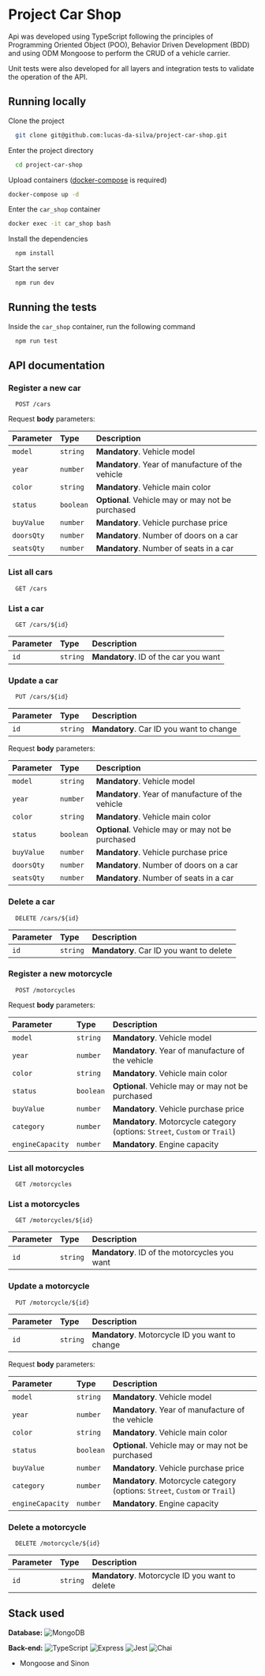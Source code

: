 # Project Car Shop

Api was developed using TypeScript following the principles of Programming Oriented Object (POO), Behavior Driven Development (BDD) and using ODM Mongoose to perform the CRUD of a vehicle carrier.

Unit tests were also developed for all layers and integration tests to validate the operation of the API.
## Running locally

Clone the project

```bash
  git clone git@github.com:lucas-da-silva/project-car-shop.git
```

Enter the project directory

```bash
  cd project-car-shop
```

Upload containers ([docker-compose](https://docs.docker.com/compose/install/) is required)

```bash
docker-compose up -d
```

Enter the `car_shop` container


```bash
docker exec -it car_shop bash
```

Install the dependencies

```bash
  npm install
```

Start the server

```bash
  npm run dev
```


## Running the tests

Inside the `car_shop` container, run the following command

```bash
  npm run test
```


## API documentation

### Register a new car

```http
  POST /cars
```

Request **body** parameters:

| Parameter  | Type      | Description                                       |
| :--------- | :-------- | :------------------------------------------------ |
| `model`    | `string`  | **Mandatory**. Vehicle model                      |
| `year`     | `number`  | **Mandatory**. Year of manufacture of the vehicle |
| `color`    | `string`  | **Mandatory**. Vehicle main color                 |
| `status`   | `boolean` | **Optional**. Vehicle may or may not be purchased |
| `buyValue` | `number`  | **Mandatory**. Vehicle purchase price             |
| `doorsQty` | `number`  | **Mandatory**. Number of doors on a car           |
| `seatsQty` | `number`  | **Mandatory**. Number of seats in a car           |

### List all cars

```http
  GET /cars
```

### List a car

```http
  GET /cars/${id}
```

| Parameter | Type     | Description                           |
| :-------- | :------- | :------------------------------------ |
| `id`      | `string` | **Mandatory**. ID of the car you want |

### Update a car

```http
  PUT /cars/${id}
```

| Parameter | Type     | Description                              |
| :-------- | :------- | :--------------------------------------- |
| `id`      | `string` | **Mandatory**. Car ID you want to change |

Request **body** parameters:

| Parameter  | Type      | Description                                       |
| :--------- | :-------- | :------------------------------------------------ |
| `model`    | `string`  | **Mandatory**. Vehicle model                      |
| `year`     | `number`  | **Mandatory**. Year of manufacture of the vehicle |
| `color`    | `string`  | **Mandatory**. Vehicle main color                 |
| `status`   | `boolean` | **Optional**. Vehicle may or may not be purchased |
| `buyValue` | `number`  | **Mandatory**. Vehicle purchase price             |
| `doorsQty` | `number`  | **Mandatory**. Number of doors on a car           |
| `seatsQty` | `number`  | **Mandatory**. Number of seats in a car           |

### Delete a car

```http
  DELETE /cars/${id}
```

| Parameter | Type     | Description                              |
| :-------- | :------- | :--------------------------------------- |
| `id`      | `string` | **Mandatory**. Car ID you want to delete |

### Register a new motorcycle

```http
  POST /motorcycles
```

Request **body** parameters:

| Parameter        | Type      | Description                                                                 |
| :--------------- | :-------- | :-------------------------------------------------------------------------- |
| `model`          | `string`  | **Mandatory**. Vehicle model                                                |
| `year`           | `number`  | **Mandatory**. Year of manufacture of the vehicle                           |
| `color`          | `string`  | **Mandatory**. Vehicle main color                                           |
| `status`         | `boolean` | **Optional**. Vehicle may or may not be purchased                           |
| `buyValue`       | `number`  | **Mandatory**. Vehicle purchase price                                       |
| `category`       | `number`  | **Mandatory**. Motorcycle category (options: `Street`, `Custom` or `Trail`) |
| `engineCapacity` | `number`  | **Mandatory**. Engine capacity                                              |

### List all motorcycles

```http
  GET /motorcycles
```

### List a motorcycles

```http
  GET /motorcycles/${id}
```

| Parameter | Type     | Description                                   |
| :-------- | :------- | :-------------------------------------------- |
| `id`      | `string` | **Mandatory**. ID of the motorcycles you want |


### Update a motorcycle

```http
  PUT /motorcycle/${id}
```

| Parameter | Type     | Description                              |
| :-------- | :------- | :--------------------------------------- |
| `id`      | `string` | **Mandatory**. Motorcycle ID you want to change |

Request **body** parameters:

| Parameter        | Type      | Description                                                                 |
| :--------------- | :-------- | :-------------------------------------------------------------------------- |
| `model`          | `string`  | **Mandatory**. Vehicle model                                                |
| `year`           | `number`  | **Mandatory**. Year of manufacture of the vehicle                           |
| `color`          | `string`  | **Mandatory**. Vehicle main color                                           |
| `status`         | `boolean` | **Optional**. Vehicle may or may not be purchased                           |
| `buyValue`       | `number`  | **Mandatory**. Vehicle purchase price                                       |
| `category`       | `number`  | **Mandatory**. Motorcycle category (options: `Street`, `Custom` or `Trail`) |
| `engineCapacity` | `number`  | **Mandatory**. Engine capacity                                              |

### Delete a motorcycle

```http
  DELETE /motorcycle/${id}
```

| Parameter | Type     | Description                              |
| :-------- | :------- | :--------------------------------------- |
| `id`      | `string` | **Mandatory**. Motorcycle ID you want to delete |

## Stack used

**Database:** 
    ![MongoDB](https://img.shields.io/badge/MongoDB-4EA94B?style=for-the-badge&logo=mongodb&logoColor=white)

**Back-end:** 
![TypeScript](https://img.shields.io/badge/TypeScript-007ACC?style=for-the-badge&logo=typescript&logoColor=white) ![Express](https://img.shields.io/badge/Express.js-000000?style=for-the-badge&logo=express&logoColor=white) ![Jest](https://img.shields.io/badge/Jest-C21325?style=for-the-badge&logo=jest&logoColor=white) ![Chai](https://img.shields.io/badge/chai-A30701?style=for-the-badge&logo=chai&logoColor=white) 
- Mongoose and Sinon

